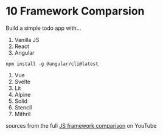 # 10 Framework Comparsion

Build a simple todo app with...

1. Vanilla JS
1. React
1. Angular

```
npm install -g @angular/cli@latest
```

1. Vue
1. Svelte 
1. Lit
1. Alpine
1. Solid
1. Stencil
1. Mithril

sources from the full [JS framework comparison](https://youtu.be/cuHDQhDhvPE) on YouTube
